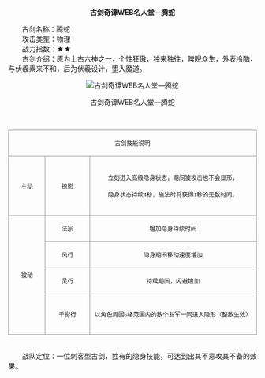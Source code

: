  <p style="TEXT-ALIGN:center"><B>古剑奇谭WEB名人堂—腾蛇</B>
 
<p>&nbsp;&nbsp;&nbsp;&nbsp;&nbsp;&nbsp;&nbsp;古剑名称：腾蛇<br>　　攻击类型：物理<br>　　战力指数：★★<br>　　古剑介绍：原为上古六神之一，个性狂傲，独来独往，睥睨众生，外表冷酷，与伏羲素来不和，后为伏羲设计，堕入魔道。</p><p style="text-align: center;"><img title="古剑奇谭WEB名人堂—腾蛇" alt="古剑奇谭WEB名人堂—腾蛇" src="http://dev.36b.me/current/gjqt/img/resource/406.jpg"></p><p style="text-align: center;">古剑奇谭WEB名人堂—腾蛇</p><p>&nbsp;</p><table width="529"><tbody><tr style="height: 42px;"><td style="padding: 1px; border: 1px solid rgb(150, 150, 150);" colspan="3" valign="middle" width="529"><p style="text-align: center;"><span style="font-family: 宋体; font-size: 12px;">古剑技能说明</span></p></td></tr><tr style="height: 120px;"><td style="border-width: medium 1px 1px; border-style: none solid solid; border-color: currentColor rgb(150, 150, 150) rgb(150, 150, 150); padding: 1px;" valign="middle" width="76"><p style="text-align: center;"><span style="font-family: 宋体; font-size: 12px;">主动</span></p></td><td style="border-width: 1px 1px 1px medium; border-style: solid solid solid none; border-color: rgb(150, 150, 150) rgb(150, 150, 150) rgb(150, 150, 150) currentColor; padding: 1px;" valign="middle" width="93"><p style="text-align: center;"><span style="font-family: 宋体; font-size: 12px;">掠影</span></p></td><td style="border-width: 1px 1px 1px medium; border-style: solid solid solid none; border-color: rgb(150, 150, 150) rgb(150, 150, 150) rgb(150, 150, 150) currentColor; padding: 1px;" valign="middle" width="359"><p style="text-align: center;"><span style="font-family: 宋体; font-size: 12px;">立刻进入高级隐身状态，期间被攻击也不会显形，</span></p><p style="text-align: center;"><span style="font-family: 宋体; font-size: 12px;">隐身状态持续<span style="font-family: Times New Roman;">4</span><span style="font-family: 宋体;">秒，施法时将获得</span><span style="font-family: Times New Roman;">1</span><span style="font-family: 宋体;">秒的无敌时间。</span></span></p></td></tr><tr style="height: 42px;"><td style="border-width: medium 1px 1px; border-style: none solid solid; border-color: currentColor rgb(150, 150, 150) rgb(150, 150, 150); padding: 1px;" rowspan="4" valign="middle" width="76"><p style="text-align: center;"><span style="font-family: 宋体; font-size: 12px;">被动</span></p></td><td style="border-width: medium 1px 1px medium; border-style: none solid solid none; border-color: currentColor rgb(150, 150, 150) rgb(150, 150, 150) currentColor; padding: 1px;" valign="middle" width="93"><p style="text-align: center;"><span style="font-family: 宋体; font-size: 12px;">法宗</span></p></td><td style="border-width: medium 1px 1px medium; border-style: none solid solid none; border-color: currentColor rgb(150, 150, 150) rgb(150, 150, 150) currentColor; padding: 1px;" valign="middle" width="359"><p style="text-align: center;"><span style="font-family: 宋体; font-size: 12px;">增加隐身持续时间</span></p></td></tr><tr style="height: 42px;"><td style="border-width: medium 1px 1px medium; border-style: none solid solid none; border-color: currentColor rgb(150, 150, 150) rgb(150, 150, 150) currentColor; padding: 1px;" valign="middle" width="93"><p style="text-align: center;"><span style="font-family: 宋体; font-size: 12px;">风行</span></p></td><td style="border-width: medium 1px 1px medium; border-style: none solid solid none; border-color: currentColor rgb(150, 150, 150) rgb(150, 150, 150) currentColor; padding: 1px;" valign="middle" width="359"><p style="text-align: center;"><span style="font-family: 宋体; font-size: 12px;">隐身期间移动速度增加</span></p></td></tr><tr style="height: 42px;"><td style="border-width: medium 1px 1px medium; border-style: none solid solid none; border-color: currentColor rgb(150, 150, 150) rgb(150, 150, 150) currentColor; padding: 1px;" valign="middle" width="93"><p style="text-align: center;"><span style="font-family: 宋体; font-size: 12px;">灵行</span></p></td><td style="border-width: medium 1px 1px medium; border-style: none solid solid none; border-color: currentColor rgb(150, 150, 150) rgb(150, 150, 150) currentColor; padding: 1px;" valign="middle" width="359"><p style="text-align: center;"><span style="font-family: 宋体; font-size: 12px;">持续期间，闪避增加</span></p></td></tr><tr style="height: 82px;"><td style="border-width: medium 1px 1px medium; border-style: none solid solid none; border-color: currentColor rgb(150, 150, 150) rgb(150, 150, 150) currentColor; padding: 1px;" valign="middle" width="93"><p style="text-align: center;"><span style="font-family: 宋体; font-size: 12px;">千影行</span></p></td><td style="border-width: medium 1px 1px medium; border-style: none solid solid none; border-color: currentColor rgb(150, 150, 150) rgb(150, 150, 150) currentColor; padding: 1px;" valign="middle" width="359"><p style="text-align: center;"><span style="font-family: 宋体; font-size: 12px;">以角色周围<span style="font-family: Times New Roman;">6</span><span style="font-family: 宋体;">格范围内的数个友军一同进入隐形（整数生效）</span></span></p></td></tr></tbody></table><p><br>　　战队定位：一位刺客型古剑，独有的隐身技能，可达到出其不意攻其不备的效果。</p>



